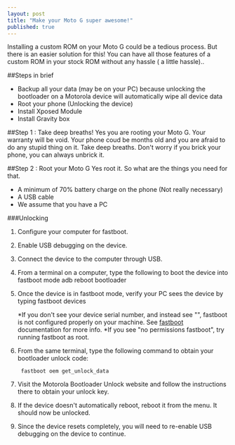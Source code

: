 ```yaml
---
layout: post
title: "Make your Moto G super awesome!"
published: true
---
```


Installing a custom ROM on your Moto G could be a tedious process. But there is an easier solution for this! You can have all those features of a custom ROM in your stock ROM without any hassle ( a little hassle)..

##Steps in brief

* Backup all your data (may be on your PC) because unlocking the bootloader on a Motorola device will automatically wipe all device data
* Root your phone (Unlocking the device)
* Install Xposed Module
* Install Gravity box



##Step 1 : Take deep breaths!
Yes you are rooting your Moto G. Your warranty will be void. Your phone coud be months old and you are afraid to do any stupid thing on it. Take deep breaths. Don't worry if you brick your phone, you can always unbrick it.

##Step 2 : Root your Moto G
Yes root it. So what are the things you need for that.

* A minimum of 70% battery charge on the phone (Not really necessary)
* A USB cable
* We assume that you have a PC

###Unlocking
1. Configure your computer for fastboot.
2. Enable USB debugging on the device.
3. Connect the device to the computer through USB.
4. From a terminal on a computer, type the following to boot the device into fastboot mode
		adb reboot bootloader
		
5. Once the device is in fastboot mode, verify your PC sees the device by typing 
		fastboot devices

	*If you don't see your device serial number, and instead see "<waiting for device>", fastboot is not configured properly on your machine. See [fastboot](http://forum.xda-developers.com/showthread.php?t=2277112) documentation for more info.
	*If you see "no permissions	fastboot", try running fastboot as root.
6. From the same terminal, type the following command to obtain your bootloader unlock code:
		
        fastboot oem get_unlock_data
        
7. Visit the Motorola Bootloader Unlock website and follow the instructions there to obtain your unlock key.
8. If the device doesn't automatically reboot, reboot it from the menu. It should now be unlocked.
9. Since the device resets completely, you will need to re-enable USB debugging on the device to continue.